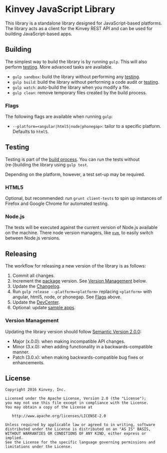 # Kinvey JavaScript Library

This library is a standalone library designed for JavaScript-based platforms. The library acts as a client for the Kinvey REST API and can be used for building JavaScript-based apps.

## Building
The simplest way to build the library is by running `gulp`. This will also perform [testing](#Testing).
More advanced tasks are available.

* `gulp sandbox`: build the library without performing any [testing](#Testing).
* `gulp build`: build the library without performing a code audit or [testing](#Testing).
* `gulp watch`: auto-build the library when you modify a file.
* `gulp clean`: remove temporary files created by the build process.

### Flags
The following flags are available when running `gulp`:

* `--platform=<angular|html5|node|phonegap>`: tailor to a specific platform. Defaults to `html5`.

## Testing
Testing is part of the [build process](#Building). You can run the tests without (re-)building the library using `gulp test`.

Depending on the platform, however, a test set-up may be required.

### HTML5
Optional, but recommended: run `grunt client-tests` to spin up instances of Firefox and Google Chrome for automated testing.

### Node.js
The tests will be executed against the current version of Node.js available on the machine. There node version managers, like [`nvm`](https://github.com/creationix/nvm), to easily switch between Node.js versions.

## Releasing
The workflow for releasing a new version of the library is as follows:

1. Commit all changes.
2. Increment the [package](package.json) version. See [Version Management](#VersionManagement) below.
3. Update the [Changelog](CHANGELOG.md).
4. Run `gulp release --platform=<platform>` replacing `<platform>` with angular, html5, node, or phonegap. See [Flags](#Flags) above.
5. Update the [DevCenter](https://github.com/Kinvey/devcenter).
6. Optional: update [sample apps](https://github.com/KinveyApps).

### Version Management
Updating the library version should follow [Semantic Version 2.0.0](http://semver.org/):

* Major (x.0.0): when making incompatible API changes.
* Minor (3.x.0): when adding functionality in a backwards-compatible manner.
* Patch (3.0.x): when making backwards-compatible bug fixes or enhancements.

## License

    Copyright 2016 Kinvey, Inc.

    Licensed under the Apache License, Version 2.0 (the "License");
    you may not use this file except in compliance with the License.
    You may obtain a copy of the License at

       http://www.apache.org/licenses/LICENSE-2.0

    Unless required by applicable law or agreed to in writing, software
    distributed under the License is distributed on an "AS IS" BASIS,
    WITHOUT WARRANTIES OR CONDITIONS OF ANY KIND, either express or implied.
    See the License for the specific language governing permissions and
    limitations under the License.
